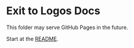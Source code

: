 # Exit to Logos Docs

This folder may serve GitHub Pages in the future.

Start at the [README](../README.md).